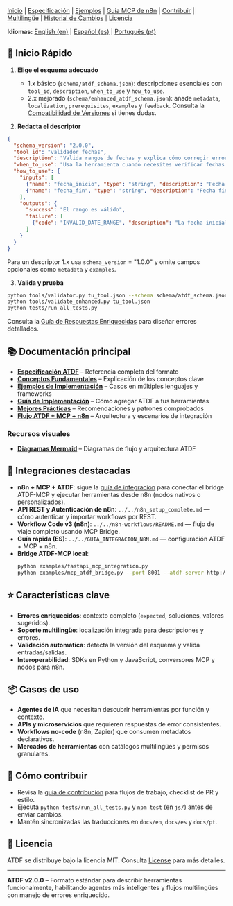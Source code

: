 [Inicio](index.md) | [Especificación](specification.md) | [Ejemplos](examples.md) | [Guía MCP de n8n](n8n_mcp_server_guide.md) | [Contribuir](contributing.md) | [Multilingüe](multilingual.md) | [Historial de Cambios](changelog.md) | [Licencia](license.md)

**Idiomas:** [English (en)](../en/index.md) | [Español (es)](index.md) | [Português (pt)](../pt/index.md)

## 🚀 Inicio Rápido

1. **Elige el esquema adecuado**
   - 1.x básico (`schema/atdf_schema.json`): descripciones esenciales con `tool_id`, `description`, `when_to_use` y `how_to_use`.
   - 2.x mejorado (`schema/enhanced_atdf_schema.json`): añade `metadata`, `localization`, `prerequisites`, `examples` y `feedback`.
   Consulta la [Compatibilidad de Versiones](version_compatibility.md) si tienes dudas.

2. **Redacta el descriptor**

```json
{
  "schema_version": "2.0.0",
  "tool_id": "validador_fechas",
  "description": "Valida rangos de fechas y explica cómo corregir errores",
  "when_to_use": "Usa la herramienta cuando necesites verificar fechas con recomendaciones",
  "how_to_use": {
    "inputs": [
      {"name": "fecha_inicio", "type": "string", "description": "Fecha inicial ISO 8601", "required": true},
      {"name": "fecha_fin", "type": "string", "description": "Fecha final ISO 8601", "required": true}
    ],
    "outputs": {
      "success": "El rango es válido",
      "failure": [
        {"code": "INVALID_DATE_RANGE", "description": "La fecha inicial debe ser menor que la final"}
      ]
    }
  }
}
```

Para un descriptor 1.x usa `schema_version` = "1.0.0" y omite campos opcionales como `metadata` y `examples`.

3. **Valida y prueba**

```bash
python tools/validator.py tu_tool.json --schema schema/atdf_schema.json
python tools/validate_enhanced.py tu_tool.json
python tests/run_all_tests.py
```

Consulta la [Guía de Respuestas Enriquecidas](enriched_responses_guide.md) para diseñar errores detallados.

## 📚 Documentación principal
- **[Especificación ATDF](../docs/ATDF_SPECIFICATION.md)** – Referencia completa del formato
- **[Conceptos Fundamentales](../docs/CONCEPTS.md)** – Explicación de los conceptos clave
- **[Ejemplos de Implementación](../docs/examples.md)** – Casos en múltiples lenguajes y frameworks
- **[Guía de Implementación](IMPLEMENTATION_GUIDE.md)** – Cómo agregar ATDF a tus herramientas
- **[Mejores Prácticas](BEST_PRACTICES.md)** – Recomendaciones y patrones comprobados
- **[Flujo ATDF + MCP + n8n](n8n_mcp_integracion_flujo.md)** – Arquitectura y escenarios de integración

### Recursos visuales
- **[Diagramas Mermaid](../MERMAID_DIAGRAMS.md)** – Diagramas de flujo y arquitectura ATDF

## 🔌 Integraciones destacadas
- **n8n + MCP + ATDF**: sigue la [guía de integración](n8n_mcp_integracion_flujo.md) para conectar el bridge ATDF-MCP y ejecutar herramientas desde n8n (nodos nativos o personalizados).
- **API REST y Autenticación de n8n**: `../../n8n_setup_complete.md` — cómo autenticar y importar workflows por REST.
- **Workflow Code v3 (n8n)**: `../../n8n-workflows/README.md` — flujo de viaje completo usando MCP Bridge.
- **Guía rápida (ES)**: `../../GUIA_INTEGRACION_N8N.md` — configuración ATDF + MCP + n8n.
- **Bridge ATDF-MCP local**:
  ```bash
  python examples/fastapi_mcp_integration.py
  python examples/mcp_atdf_bridge.py --port 8001 --atdf-server http://localhost:8000
  ```

## ⭐ Características clave
- **Errores enriquecidos**: contexto completo (`expected`, soluciones, valores sugeridos).
- **Soporte multilingüe**: localización integrada para descripciones y errores.
- **Validación automática**: detecta la versión del esquema y valida entradas/salidas.
- **Interoperabilidad**: SDKs en Python y JavaScript, conversores MCP y nodos para n8n.

## 📦 Casos de uso
- **Agentes de IA** que necesitan descubrir herramientas por función y contexto.
- **APIs y microservicios** que requieren respuestas de error consistentes.
- **Workflows no-code** (n8n, Zapier) que consumen metadatos declarativos.
- **Mercados de herramientas** con catálogos multilingües y permisos granulares.

## 🤝 Cómo contribuir
- Revisa la [guía de contribución](contributing.md) para flujos de trabajo, checklist de PR y estilo.
- Ejecuta `python tests/run_all_tests.py` y `npm test` (en `js/`) antes de enviar cambios.
- Mantén sincronizadas las traducciones en `docs/en`, `docs/es` y `docs/pt`.

## 📄 Licencia
ATDF se distribuye bajo la licencia MIT. Consulta [License](license.md) para más detalles.

---

**ATDF v2.0.0** – Formato estándar para describir herramientas funcionalmente, habilitando agentes más inteligentes y flujos multilingües con manejo de errores enriquecido.
